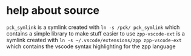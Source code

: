 # help about source
`pck_symlink` is a symlink created with `ln -s /pck/ pck_symlink` which contains a simple library to make stuff easier to use
`zpp-vscode-ext` is a symlink created with `ln -s ~/.vscode/extensions/zpp zpp-vscode-ext` which contains the vscode syntax highlighting for the zpp language